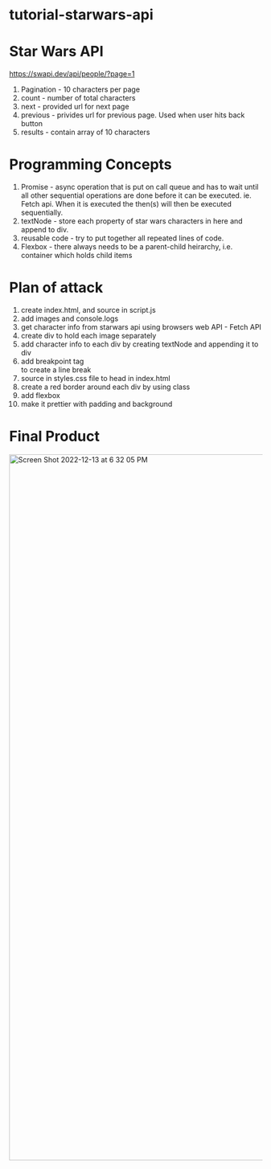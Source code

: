 # tutorial-starwars-api


# Star Wars API

https://swapi.dev/api/people/?page=1

1. Pagination - 10 characters per page
2. count - number of total characters
3. next - provided url for next page
4. previous - privides url for previous page. Used when user hits back button
5. results - contain array of 10 characters

# Programming Concepts

1. Promise - async operation that is put on call queue and has to wait until all other sequential operations are done before it can be executed. ie. Fetch api. When it is executed the then(s) will then be executed sequentially.
2. textNode - store each property of star wars characters in here and append to div.
3. reusable code - try to put together all repeated lines of code.
4. Flexbox - there always needs to be a parent-child heirarchy, i.e. container which holds child items 


# Plan of attack

1. create index.html, and source in script.js
2. add images and console.logs
3. get character info from starwars api using browsers web API - Fetch API
4. create div to hold each image separately
5. add character info to each div by creating textNode and appending it to div
6. add breakpoint tag <br /> to create a line break
7. source in styles.css file to head in index.html
8. create a red border around each div by using class
9. add flexbox
10. make it prettier with padding and background


# Final Product

<img width="1405" alt="Screen Shot 2022-12-13 at 6 32 05 PM" src="https://user-images.githubusercontent.com/36891099/207467936-ab02c0df-882d-49dd-b5e1-9d78b703723d.png">
